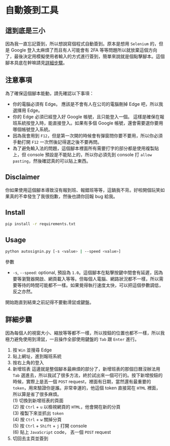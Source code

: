 # 自動簽到工具
## 這到底是三小
因為我一直忘記簽到，所以想說寫個程式自動簽到。原本是想用 `Selenium` 的，但是 Google 登入太麻煩了而且有人可能會有 2FA 等等問題所以就放棄這個方向了，最後決定用模擬使用者輸入的方式進行簽到，簡單來說就是個點擊腳本。這個腳本具底在幹嘛請見[詳細步驟](#詳細步驟)。

## 注意事項

為了確保這個腳本能動，請先確認以下事項：
* 你的電腦必須有 Edge。
應該是不會有人在公司的電腦刪掉 Edge 吧，所以我選擇用 Edge。
* 你的 Edge 必須已經登入好 Google 帳號，且只能登入一個。
這樣是確保在報班系統按登入時，能直接登入。如果有多個 Google 帳號，還會需要選你要用哪個帳號登入系統。
* 因為我會用到 `F12`，但是第一次開的時候會有彈窗問你要不要用，所以你必須手動打開 `F12` 一次然後記得選之後不要再問。
* 為了避免輸入法的問題，這個腳本裡面所有需要打字的部分都是使用複製貼上，但 console 預設是不能貼上的，所以你必須先到 console 打 `allow pasting`，然後確認真的可以貼上東西。

## Disclaimer
你如果使用這個腳本導致沒有報到班、報錯班等等，這鍋我不背。好啦開個玩笑如果真的不幸發生了我很抱歉，然後也請你回報 bug 給我。

## Install
```bash
pip install -r requirements.txt
```
## Usage
```bash
python autosignin.py [-s <value> | --speed <value>]
```
參數
* `-s`, `--speed`: optional, 預設為 `1.0`。這個腳本在點擊按鍵中間會有延遲，因為要等瀏覽器開啟、網頁載入等等。但每個人電腦、網路狀況都不一樣，所以需要等待的時間可能都不一樣。如果覺得執行速度太快，可以把這個參數調低，反之亦然。

開始跑直到結束之前記得不要動滑鼠或鍵盤。

## 詳細步驟
因為每個人的視窗大小、縮放等等都不一樣，所以按鈕的位置也都不一樣，所以我極力避免使用到滑鼠，一且操作全部使用鍵盤的 `Tab` 跟 `Enter` 進行。
1. 按 `Win` 並搜尋 Edge
2. 貼上網址，進到報班系統
3. 按右上角的登入
4. 新增班表
這邊就是整個腳本最麻煩的部分了，新增班表的那個日曆沒辦法用 `Tab` 選進去，所以我試了很多方法，終於試出來一個可行的。按下新增按鈕的時候，實際上是丟一個 `POST` request，裡面有日期，當然還有最重要的 `token`，用來驗證你是誰。非常幸運的，他這個 token 直接寫在 `HTML` 裡面，所以算是省了很多麻煩。
<br>(1) 切換到新增班表的頁面
<br>(2) 按 `Ctrl` + `u` 以檢視網頁的 `HTML`，他會開在新的分頁
<br>(3) 複製下來並抓出 `token`
<br>(4) 按 `Ctrl` + `w` 關掉分頁
<br>(5) 按 `Ctrl` + `Shift` + `j` 打開 console
<br>(6) 貼上 `JavaScript` code， 丟一個 `POST` request
6. 切回去主頁並簽到
